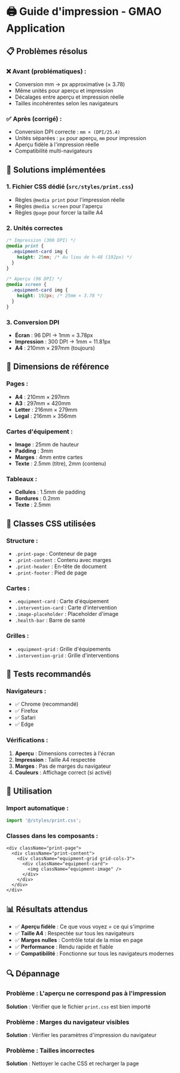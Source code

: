 # 🖨️ Guide d'impression - GMAO Application

## 📋 Problèmes résolus

### ❌ **Avant (problématiques) :**
- Conversion mm → px approximative (× 3.78)
- Même unités pour aperçu et impression
- Décalages entre aperçu et impression réelle
- Tailles incohérentes selon les navigateurs

### ✅ **Après (corrigé) :**
- Conversion DPI correcte : `mm × (DPI/25.4)`
- Unités séparées : `px` pour aperçu, `mm` pour impression
- Aperçu fidèle à l'impression réelle
- Compatibilité multi-navigateurs

## 🎯 Solutions implémentées

### 1. **Fichier CSS dédié** (`src/styles/print.css`)
- Règles `@media print` pour l'impression réelle
- Règles `@media screen` pour l'aperçu
- Règles `@page` pour forcer la taille A4

### 2. **Unités correctes**
```css
/* Impression (300 DPI) */
@media print {
  .equipment-card img {
    height: 25mm; /* Au lieu de h-48 (192px) */
  }
}

/* Aperçu (96 DPI) */
@media screen {
  .equipment-card img {
    height: 192px; /* 25mm × 3.78 */
  }
}
```

### 3. **Conversion DPI**
- **Écran** : 96 DPI → 1mm = 3.78px
- **Impression** : 300 DPI → 1mm = 11.81px
- **A4** : 210mm × 297mm (toujours)

## 📐 Dimensions de référence

### **Pages :**
- **A4** : 210mm × 297mm
- **A3** : 297mm × 420mm
- **Letter** : 216mm × 279mm
- **Legal** : 216mm × 356mm

### **Cartes d'équipement :**
- **Image** : 25mm de hauteur
- **Padding** : 3mm
- **Marges** : 4mm entre cartes
- **Texte** : 2.5mm (titre), 2mm (contenu)

### **Tableaux :**
- **Cellules** : 1.5mm de padding
- **Bordures** : 0.2mm
- **Texte** : 2.5mm

## 🔧 Classes CSS utilisées

### **Structure :**
- `.print-page` : Conteneur de page
- `.print-content` : Contenu avec marges
- `.print-header` : En-tête de document
- `.print-footer` : Pied de page

### **Cartes :**
- `.equipment-card` : Carte d'équipement
- `.intervention-card` : Carte d'intervention
- `.image-placeholder` : Placeholder d'image
- `.health-bar` : Barre de santé

### **Grilles :**
- `.equipment-grid` : Grille d'équipements
- `.intervention-grid` : Grille d'interventions

## 🧪 Tests recommandés

### **Navigateurs :**
- ✅ Chrome (recommandé)
- ✅ Firefox
- ✅ Safari
- ✅ Edge

### **Vérifications :**
1. **Aperçu** : Dimensions correctes à l'écran
2. **Impression** : Taille A4 respectée
3. **Marges** : Pas de marges du navigateur
4. **Couleurs** : Affichage correct (si activé)

## 🚀 Utilisation

### **Import automatique :**
```typescript
import '@/styles/print.css';
```

### **Classes dans les composants :**
```tsx
<div className="print-page">
  <div className="print-content">
    <div className="equipment-grid grid-cols-3">
      <div className="equipment-card">
        <img className="equipment-image" />
      </div>
    </div>
  </div>
</div>
```

## 📊 Résultats attendus

- ✅ **Aperçu fidèle** : Ce que vous voyez = ce qui s'imprime
- ✅ **Taille A4** : Respectée sur tous les navigateurs
- ✅ **Marges nulles** : Contrôle total de la mise en page
- ✅ **Performance** : Rendu rapide et fiable
- ✅ **Compatibilité** : Fonctionne sur tous les navigateurs modernes

## 🔍 Dépannage

### **Problème** : L'aperçu ne correspond pas à l'impression
**Solution** : Vérifier que le fichier `print.css` est bien importé

### **Problème** : Marges du navigateur visibles
**Solution** : Vérifier les paramètres d'impression du navigateur

### **Problème** : Tailles incorrectes
**Solution** : Nettoyer le cache CSS et recharger la page
